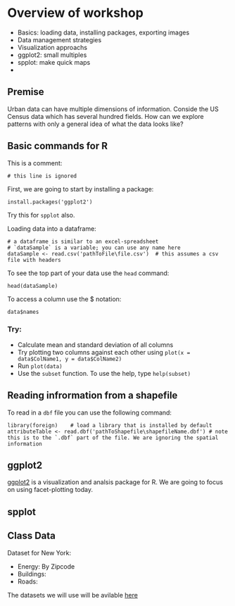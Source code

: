 # Overview of workshop

* Basics: loading data, installing packages, exporting images
* Data management strategies
* Visualization approachs
* ggplot2: small multiples
* spplot: make quick maps
* 

## Premise

Urban data can have multiple dimensions of information. Conside the US Census data which has several hundred fields. How can we explore patterns with only a general idea of what the data looks like?

## Basic commands for R

This is a comment:

	# this line is ignored
	
First, we are going to start by installing a package:

	install.packages('ggplot2')	

Try this for `spplot` also.


Loading data into a dataframe:

	# a dataframe is similar to an excel-spreadsheet
	# `dataSample` is a variable; you can use any name here
	dataSample <- read.csv('pathToFile\file.csv')  # this assumes a csv file with headers
	
To see the top part of your data use the `head` command:

	head(dataSample)
	
To access a column use the $ notation:

	data$names
	
### Try:
* Calculate mean and standard deviation of all columns
* Try plotting two columns against each other using `plot(x = data$ColName1, y = data$ColName2)`
* Run `plot(data)`
* Use the `subset` function. To use the help, type `help(subset)`

## Reading infrormation from a shapefile

To read in a `dbf` file you can use the following command:
	
	library(foreign) 	# load a library that is installed by default
	attributeTable <- read.dbf('pathToShapefile\shapefileName.dbf') # note this is to the `.dbf` part of the file. We are ignoring the spatial information




## ggplot2

[ggplot2](http://had.co.nz/ggplot2/) is a visualization and analsis package for R. We are going to focus on using facet-plotting today. 


## spplot



## Class Data 

Dataset for New York:

* Energy:  By Zipcode
* Buildings: 
* Roads: 



The datasets we will use will be avilable [here](http://)